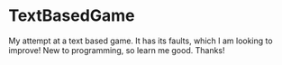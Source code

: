 # TextBasedGame
My attempt at a text based game. It has its faults, which I am looking to improve!
New to programming, so learn me good.
Thanks!
